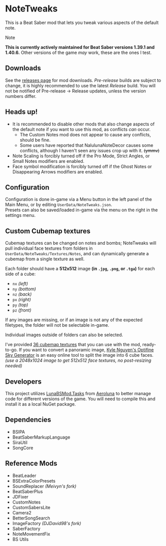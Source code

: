 # NoteTweaks
This is a Beat Saber mod that lets you tweak various aspects of the default note.

> [!NOTE]
> **This is currently actively maintained for Beat Saber versions 1.39.1 and 1.40.6.** Other versions of the game *may* work, these are the ones I test.

## Downloads
See the [releases page](https://github.com/TheBlackParrot/NoteTweaks/releases) for mod downloads. *Pre-release* builds are subject to change, it is highly recommended to use the latest *Release* build. You will not be notified of Pre-release -> Release updates, unless the version numbers differ.

## Heads up!
- It is recommended to disable other mods that also change aspects of the default note if you want to use this mod, as conflicts *can* occur.
  - The Custom Notes mod does not appear to cause any conflicts, should be fine.
  - Some users have reported that NalulunaNoteDecor causes some conflicts, although I haven't seen any issues crop up with it. ~~(ymmv)~~
- Note Scaling is forcibly turned off if the Pro Mode, Strict Angles, or Small Notes modifiers are enabled.
- Face symbol modification is forcibly turned off if the Ghost Notes or Disappearing Arrows modifiers are enabled.

## Configuration
Configuration is done in-game via a Menu button in the left panel of the Main Menu, or by editing `UserData/NoteTweaks.json`.  
Presets can also be saved/loaded in-game via the menu on the right in the settings menu.

## Custom Cubemap textures
Cubemap textures can be changed on notes and bombs; NoteTweaks will pull individual face textures from folders in `UserData/NoteTweaks/Textures/Notes`, and can dynamically generate a cubemap from a single texture as well.

Each folder should have a **512x512** image **(in `.jpg`, `.png`, or `.tga`)** for each side of a cube:
- `nx` *(left)*
- `ny` *(bottom)*
- `nz` *(back)*
- `px` *(right)*
- `py` *(top)*
- `pz` *(front)*

If any images are missing, or if an image is not any of the expected filetypes, the folder will not be selectable in-game.

Individual images outside of folders can also be selected.

I've provided [36 cubemap textures](https://github.com/TheBlackParrot/NoteTweaks/releases/download/0.5.0/Note.Cubemap.Textures.zip) that you can use with the mod, ready-to-go. If you want to convert a panoramic image, [Kyle Nguyen's Optifine Sky Generator](https://skybox-generator.vercel.app) is an easy online tool to split the image into 6 cube faces. *(use a 2048x1024 image to get 512x512 face textures, no post-resizing needed)*

## Developers
This project utilizes [LunaBSMod.Tasks](https://github.com/Aeroluna/LunaBSMod.Tasks) from [Aeroluna](https://github.com/Aeroluna) to better manage code for different versions of the game. You will need to compile this and install it as a local NuGet package.

## Dependencies
- BSIPA
- BeatSaberMarkupLanguage
- SiraUtil
- SongCore

## Reference Mods
- BeatLeader
- BSExtraColorPresets
- SoundReplacer *(Meivyn's fork)*
- BeatSaberPlus
- JDFixer
- CustomNotes
- CustomSabersLite
- Camera2
- BetterSongSearch
- ImageFactory *(DJDavid98's fork)*
- SaberFactory
- NoteMovementFix
- BS Utils